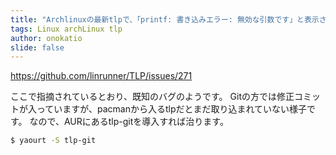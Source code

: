 ```yaml
---
title: "Archlinuxの最新tlpで、「printf: 書き込みエラー: 無効な引数です」と表示される場合"
tags: Linux archLinux tlp
author: onokatio
slide: false
---
```

https://github.com/linrunner/TLP/issues/271

ここで指摘されているとおり、既知のバグのようです。
Gitの方では修正コミットが入っていますが、pacmanから入るtlpだとまだ取り込まれていない様子です。
なので、AURにあるtlp-gitを導入すれば治ります。


```bash
$ yaourt -S tlp-git
```

